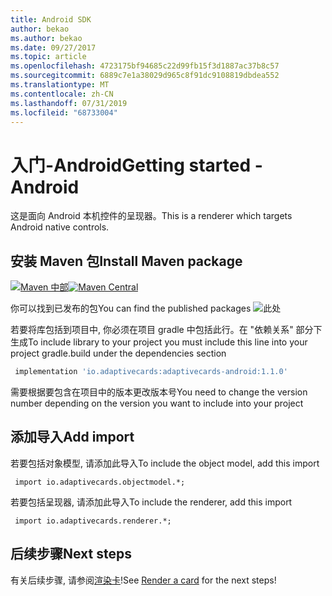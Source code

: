 ```yaml
---
title: Android SDK
author: bekao
ms.author: bekao
ms.date: 09/27/2017
ms.topic: article
ms.openlocfilehash: 4723175bf94685c22d99fb15f3d1887ac37b8c57
ms.sourcegitcommit: 6889c7e1a38029d965c8f91dc9108819dbdea552
ms.translationtype: MT
ms.contentlocale: zh-CN
ms.lasthandoff: 07/31/2019
ms.locfileid: "68733004"
---
```

# <a name="getting-started---android"></a><span data-ttu-id="55bc1-102">入门-Android</span><span class="sxs-lookup"><span data-stu-id="55bc1-102">Getting started - Android</span></span>

<span data-ttu-id="55bc1-103">这是面向 Android 本机控件的呈现器。</span><span class="sxs-lookup"><span data-stu-id="55bc1-103">This is a renderer which targets Android native controls.</span></span>

## <a name="install-maven-package"></a><span data-ttu-id="55bc1-104">安装 Maven 包</span><span class="sxs-lookup"><span data-stu-id="55bc1-104">Install Maven package</span></span>

<span data-ttu-id="55bc1-105">[![Maven 中部](https://img.shields.io/maven-central/v/io.adaptivecards/adaptivecards-android.svg)](https://search.maven.org/#search%7Cga%7C1%7Ca%3A%22adaptivecards-android%22)</span><span class="sxs-lookup"><span data-stu-id="55bc1-105">[![Maven Central](https://img.shields.io/maven-central/v/io.adaptivecards/adaptivecards-android.svg)](https://search.maven.org/#search%7Cga%7C1%7Ca%3A%22adaptivecards-android%22)</span></span>

<span data-ttu-id="55bc1-106">你可以找到已发布的包</span><span class="sxs-lookup"><span data-stu-id="55bc1-106">You can find the published packages</span></span> ![此处](https://search.maven.org/search?q=g:io.adaptivecards)

<span data-ttu-id="55bc1-108">若要将库包括到项目中, 你必须在项目 gradle 中包括此行。在 "依赖关系" 部分下生成</span><span class="sxs-lookup"><span data-stu-id="55bc1-108">To include library to your project you must include this line into your project gradle.build under the dependencies section</span></span>

```build.gradle
 implementation 'io.adaptivecards:adaptivecards-android:1.1.0'
```
<span data-ttu-id="55bc1-109">需要根据要包含在项目中的版本更改版本号</span><span class="sxs-lookup"><span data-stu-id="55bc1-109">You need to change the version number depending on the version you want to include into your project</span></span>

## <a name="add-import"></a><span data-ttu-id="55bc1-110">添加导入</span><span class="sxs-lookup"><span data-stu-id="55bc1-110">Add import</span></span>

<span data-ttu-id="55bc1-111">若要包括对象模型, 请添加此导入</span><span class="sxs-lookup"><span data-stu-id="55bc1-111">To include the object model, add this import</span></span>

```
 import io.adaptivecards.objectmodel.*;
```

<span data-ttu-id="55bc1-112">若要包括呈现器, 请添加此导入</span><span class="sxs-lookup"><span data-stu-id="55bc1-112">To include the renderer, add this import</span></span>

```
 import io.adaptivecards.renderer.*;
```

## <a name="next-steps"></a><span data-ttu-id="55bc1-113">后续步骤</span><span class="sxs-lookup"><span data-stu-id="55bc1-113">Next steps</span></span>

<span data-ttu-id="55bc1-114">有关后续步骤, 请参阅[渲染卡](render-a-card.md)!</span><span class="sxs-lookup"><span data-stu-id="55bc1-114">See [Render a card](render-a-card.md) for the next steps!</span></span>
